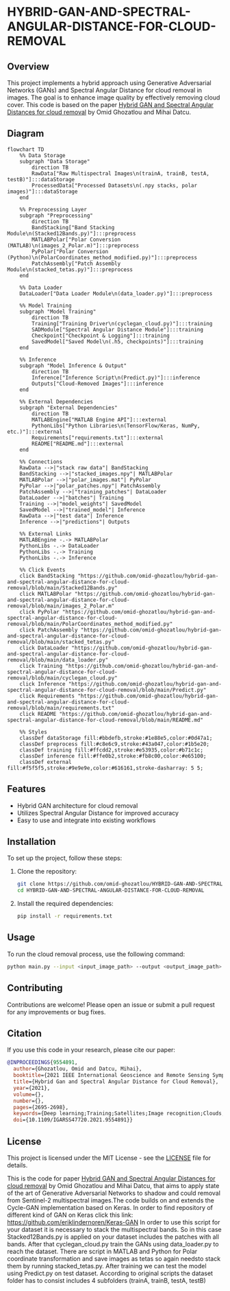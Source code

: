 # HYBRID-GAN-AND-SPECTRAL-ANGULAR-DISTANCE-FOR-CLOUD-REMOVAL

## Overview

This project implements a hybrid approach using Generative Adversarial Networks (GANs) and Spectral Angular Distance for cloud removal in images. The goal is to enhance image quality by effectively removing cloud cover. This code is based on the paper [Hybrid GAN and Spectral Angular Distances for cloud removal](https://ieeexplore.ieee.org/abstract/document/9554891) by Omid Ghozatlou and Mihai Datcu.

## Diagram
```
flowchart TD
    %% Data Storage
    subgraph "Data Storage"
        direction TB
        RawData["Raw Multispectral Images\n(trainA, trainB, testA, testB)"]:::dataStorage
        ProcessedData["Processed Datasets\n(.npy stacks, polar images)"]:::dataStorage
    end

    %% Preprocessing Layer
    subgraph "Preprocessing" 
        direction TB
        BandStacking["Band Stacking Module\n(Stacked12Bands.py)"]:::preprocess
        MATLABPolar["Polar Conversion (MATLAB)\n(images_2_Polar.m)"]:::preprocess
        PyPolar["Polar Conversion (Python)\n(PolarCoordinates_method_modified.py)"]:::preprocess
        PatchAssembly["Patch Assembly Module\n(stacked_tetas.py)"]:::preprocess
    end

    %% Data Loader
    DataLoader["Data Loader Module\n(data_loader.py)"]:::preprocess

    %% Model Training
    subgraph "Model Training" 
        direction TB
        Training["Training Driver\n(cyclegan_cloud.py)"]:::training
        SADModule["Spectral Angular Distance Module"]:::training
        Checkpoint["Checkpoint & Logging"]:::training
        SavedModel["Saved Model\n(.h5, checkpoints)"]:::training
    end

    %% Inference
    subgraph "Model Inference & Output"
        direction TB
        Inference["Inference Script\n(Predict.py)"]:::inference
        Outputs["Cloud-Removed Images"]:::inference
    end

    %% External Dependencies
    subgraph "External Dependencies"
        direction TB
        MATLABEngine["MATLAB Engine API"]:::external
        PythonLibs["Python Libraries\n(TensorFlow/Keras, NumPy, etc.)"]:::external
        Requirements["requirements.txt"]:::external
        README["README.md"]:::external
    end

    %% Connections
    RawData -->|"stack raw data"| BandStacking
    BandStacking -->|"stacked_images.npy"| MATLABPolar
    MATLABPolar -->|"polar_images.mat"| PyPolar
    PyPolar -->|"polar_patches.npy"| PatchAssembly
    PatchAssembly -->|"training_patches"| DataLoader
    DataLoader -->|"batches"| Training
    Training -->|"model_weights"| SavedModel
    SavedModel -->|"trained_model"| Inference
    RawData -->|"test data"| Inference
    Inference -->|"predictions"| Outputs

    %% External Links
    MATLABEngine -.-> MATLABPolar
    PythonLibs -.-> DataLoader
    PythonLibs -.-> Training
    PythonLibs -.-> Inference

    %% Click Events
    click BandStacking "https://github.com/omid-ghozatlou/hybrid-gan-and-spectral-angular-distance-for-cloud-removal/blob/main/Stacked12Bands.py"
    click MATLABPolar "https://github.com/omid-ghozatlou/hybrid-gan-and-spectral-angular-distance-for-cloud-removal/blob/main/images_2_Polar.m"
    click PyPolar "https://github.com/omid-ghozatlou/hybrid-gan-and-spectral-angular-distance-for-cloud-removal/blob/main/PolarCoordinates_method_modified.py"
    click PatchAssembly "https://github.com/omid-ghozatlou/hybrid-gan-and-spectral-angular-distance-for-cloud-removal/blob/main/stacked_tetas.py"
    click DataLoader "https://github.com/omid-ghozatlou/hybrid-gan-and-spectral-angular-distance-for-cloud-removal/blob/main/data_loader.py"
    click Training "https://github.com/omid-ghozatlou/hybrid-gan-and-spectral-angular-distance-for-cloud-removal/blob/main/cyclegan_cloud.py"
    click Inference "https://github.com/omid-ghozatlou/hybrid-gan-and-spectral-angular-distance-for-cloud-removal/blob/main/Predict.py"
    click Requirements "https://github.com/omid-ghozatlou/hybrid-gan-and-spectral-angular-distance-for-cloud-removal/blob/main/requirements.txt"
    click README "https://github.com/omid-ghozatlou/hybrid-gan-and-spectral-angular-distance-for-cloud-removal/blob/main/README.md"

    %% Styles
    classDef dataStorage fill:#bbdefb,stroke:#1e88e5,color:#0d47a1;
    classDef preprocess fill:#c8e6c9,stroke:#43a047,color:#1b5e20;
    classDef training fill:#ffcdd2,stroke:#e53935,color:#b71c1c;
    classDef inference fill:#ffe0b2,stroke:#fb8c00,color:#e65100;
    classDef external fill:#f5f5f5,stroke:#9e9e9e,color:#616161,stroke-dasharray: 5 5;
```
## Features

- Hybrid GAN architecture for cloud removal
- Utilizes Spectral Angular Distance for improved accuracy
- Easy to use and integrate into existing workflows

## Installation

To set up the project, follow these steps:

1. Clone the repository:

   ```bash
   git clone https://github.com/omid-ghozatlou/HYBRID-GAN-AND-SPECTRAL-ANGULAR-DISTANCE-FOR-CLOUD-REMOVAL.git
   cd HYBRID-GAN-AND-SPECTRAL-ANGULAR-DISTANCE-FOR-CLOUD-REMOVAL
   ```

2. Install the required dependencies:
   ```bash
   pip install -r requirements.txt
   ```

## Usage

To run the cloud removal process, use the following command:

```bash
python main.py --input <input_image_path> --output <output_image_path>
```

## Contributing

Contributions are welcome! Please open an issue or submit a pull request for any improvements or bug fixes.

## Citation

If you use this code in your research, please cite our paper:

```bibtex
@INPROCEEDINGS{9554891,
  author={Ghozatlou, Omid and Datcu, Mihai},
  booktitle={2021 IEEE International Geoscience and Remote Sensing Symposium IGARSS}, 
  title={Hybrid Gan and Spectral Angular Distance for Cloud Removal}, 
  year={2021},
  volume={},
  number={},
  pages={2695-2698},
  keywords={Deep learning;Training;Satellites;Image recognition;Clouds;Lighting;Geoscience and remote sensing;Cloud Removal;Generative Adversarial Networks (GANs);Polar Coordinates;Multispectral Satellite Images},
  doi={10.1109/IGARSS47720.2021.9554891}}
```

## License

This project is licensed under the MIT License - see the [LICENSE](LICENSE) file for details.

This is the code for paper
[Hybrid GAN and Spectral Angular Distances for cloud removal](https://ieeexplore.ieee.org/abstract/document/9554891)
by Omid Ghozatlou and Mihai Datcu, that aims to apply state of the art of Generative Adversarial Networks to shadow and could removal from Sentinel-2 multispectral images.The code builds on and extends the Cycle-GAN implementation based on Keras. In order to find repository of different kind of GAN on Keras click this link: https://github.com/eriklindernoren/Keras-GAN
In order to use this script for your dataset it is necessary to stack the multispectral bands. So in this case Stacked12Bands.py is applied on your dataset includes the patches with all bands. After that cyclegan_cloud.py train the GANs using data_loader.py to reach the dataset.
There are script in MATLAB and Python for Polar coordinate transformation and save images as tetas so again needsto stack them by running stacked_tetas.py.
After training we can test the model using Predict.py on test dataset.
According to original scripts the dataset folder has to consist includes 4 subfolders (trainA, trainB, testA, testB)
